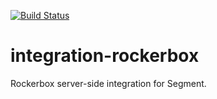 [![Build Status](https://circleci.com/gh/segmentio/integration-rockerbox/tree/master.png?style=badge)](https://circleci.com/gh/segmentio/integration-rockerbox/tree/master)

# integration-rockerbox

Rockerbox server-side integration for Segment.


